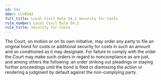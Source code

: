 ```yaml
---
id: 542
abbr: LCVR542
full_title: Local Civil Rule 54.2 Security for Costs
rule_number: Local Civil Rule 54.2
rule_title: Security for Costs
---
```


The Court, on motion or on its own initiative, may order any party to file an original bond for
costs or additional security for costs in such an amount and so conditioned as it may designate. For
failure to comply with the order the Court may make such orders in regard to noncompliance as are
just, and among others the following: an order striking out pleadings or staying further proceedings
until the bond is filed or dismissing the action or rendering a judgment by default against the
non-complying party.